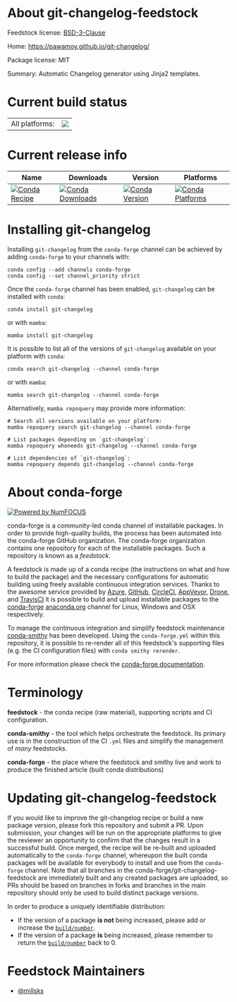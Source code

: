 About git-changelog-feedstock
=============================

Feedstock license: [BSD-3-Clause](https://github.com/conda-forge/git-changelog-feedstock/blob/main/LICENSE.txt)

Home: https://pawamoy.github.io/git-changelog/

Package license: MIT

Summary: Automatic Changelog generator using Jinja2 templates.

Current build status
====================


<table><tr><td>All platforms:</td>
    <td>
      <a href="https://dev.azure.com/conda-forge/feedstock-builds/_build/latest?definitionId=21377&branchName=main">
        <img src="https://dev.azure.com/conda-forge/feedstock-builds/_apis/build/status/git-changelog-feedstock?branchName=main">
      </a>
    </td>
  </tr>
</table>

Current release info
====================

| Name | Downloads | Version | Platforms |
| --- | --- | --- | --- |
| [![Conda Recipe](https://img.shields.io/badge/recipe-git--changelog-green.svg)](https://anaconda.org/conda-forge/git-changelog) | [![Conda Downloads](https://img.shields.io/conda/dn/conda-forge/git-changelog.svg)](https://anaconda.org/conda-forge/git-changelog) | [![Conda Version](https://img.shields.io/conda/vn/conda-forge/git-changelog.svg)](https://anaconda.org/conda-forge/git-changelog) | [![Conda Platforms](https://img.shields.io/conda/pn/conda-forge/git-changelog.svg)](https://anaconda.org/conda-forge/git-changelog) |

Installing git-changelog
========================

Installing `git-changelog` from the `conda-forge` channel can be achieved by adding `conda-forge` to your channels with:

```
conda config --add channels conda-forge
conda config --set channel_priority strict
```

Once the `conda-forge` channel has been enabled, `git-changelog` can be installed with `conda`:

```
conda install git-changelog
```

or with `mamba`:

```
mamba install git-changelog
```

It is possible to list all of the versions of `git-changelog` available on your platform with `conda`:

```
conda search git-changelog --channel conda-forge
```

or with `mamba`:

```
mamba search git-changelog --channel conda-forge
```

Alternatively, `mamba repoquery` may provide more information:

```
# Search all versions available on your platform:
mamba repoquery search git-changelog --channel conda-forge

# List packages depending on `git-changelog`:
mamba repoquery whoneeds git-changelog --channel conda-forge

# List dependencies of `git-changelog`:
mamba repoquery depends git-changelog --channel conda-forge
```


About conda-forge
=================

[![Powered by
NumFOCUS](https://img.shields.io/badge/powered%20by-NumFOCUS-orange.svg?style=flat&colorA=E1523D&colorB=007D8A)](https://numfocus.org)

conda-forge is a community-led conda channel of installable packages.
In order to provide high-quality builds, the process has been automated into the
conda-forge GitHub organization. The conda-forge organization contains one repository
for each of the installable packages. Such a repository is known as a *feedstock*.

A feedstock is made up of a conda recipe (the instructions on what and how to build
the package) and the necessary configurations for automatic building using freely
available continuous integration services. Thanks to the awesome service provided by
[Azure](https://azure.microsoft.com/en-us/services/devops/), [GitHub](https://github.com/),
[CircleCI](https://circleci.com/), [AppVeyor](https://www.appveyor.com/),
[Drone](https://cloud.drone.io/welcome), and [TravisCI](https://travis-ci.com/)
it is possible to build and upload installable packages to the
[conda-forge](https://anaconda.org/conda-forge) [anaconda.org](https://anaconda.org/)
channel for Linux, Windows and OSX respectively.

To manage the continuous integration and simplify feedstock maintenance
[conda-smithy](https://github.com/conda-forge/conda-smithy) has been developed.
Using the ``conda-forge.yml`` within this repository, it is possible to re-render all of
this feedstock's supporting files (e.g. the CI configuration files) with ``conda smithy rerender``.

For more information please check the [conda-forge documentation](https://conda-forge.org/docs/).

Terminology
===========

**feedstock** - the conda recipe (raw material), supporting scripts and CI configuration.

**conda-smithy** - the tool which helps orchestrate the feedstock.
                   Its primary use is in the construction of the CI ``.yml`` files
                   and simplify the management of *many* feedstocks.

**conda-forge** - the place where the feedstock and smithy live and work to
                  produce the finished article (built conda distributions)


Updating git-changelog-feedstock
================================

If you would like to improve the git-changelog recipe or build a new
package version, please fork this repository and submit a PR. Upon submission,
your changes will be run on the appropriate platforms to give the reviewer an
opportunity to confirm that the changes result in a successful build. Once
merged, the recipe will be re-built and uploaded automatically to the
`conda-forge` channel, whereupon the built conda packages will be available for
everybody to install and use from the `conda-forge` channel.
Note that all branches in the conda-forge/git-changelog-feedstock are
immediately built and any created packages are uploaded, so PRs should be based
on branches in forks and branches in the main repository should only be used to
build distinct package versions.

In order to produce a uniquely identifiable distribution:
 * If the version of a package **is not** being increased, please add or increase
   the [``build/number``](https://docs.conda.io/projects/conda-build/en/latest/resources/define-metadata.html#build-number-and-string).
 * If the version of a package **is** being increased, please remember to return
   the [``build/number``](https://docs.conda.io/projects/conda-build/en/latest/resources/define-metadata.html#build-number-and-string)
   back to 0.

Feedstock Maintainers
=====================

* [@millsks](https://github.com/millsks/)

